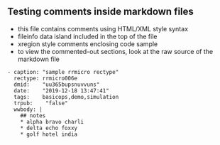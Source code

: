 <!---
### <beg-file_info>
### document_metadata:
###   - caption: "caption"
###     dmid: "uu412trace_heaving"
###     date: created="2019-12-18 13:47:01"
###     last: lastmod="2019-12-18 13:47:01"
###     tags: __tags__
###     author:     created="__author__"
###     filetype:   "__filetype__"
###     lastupdate: "__lastupdate__"
###     desc: |
###         ## Overview
###         * __desc__
###     seealso: |
###         ## See also
###         * __seealso__
###     seeinstead: |
###         * __seeinstead__
### <end-file_info>
--->

## Testing comments inside markdown files

* this file contains comments using HTML/XML style syntax
* fileinfo data island included in the top of the file
* xregion style comments enclosing code sample
* to view the commented-out sections, look at the raw source of the markdown file

<!---##xreg id="uu414vundz" d="code literal inside xregion" ##--->
```
- caption: "sample rrmicro rectype"
  rectype: rrmicro006e
  dmid:    "uu365bupsnuvvuns"
  date:    "2019-12-18 13:47:41"
  tags:    basicops,demo,simulation
  trpub:    "false"
  wwbody: |
    ## notes
    * alpha bravo charli
    * delta echo foxxy
    * golf hotel india
```
<!---##/xreg uu414vundz ##--->
